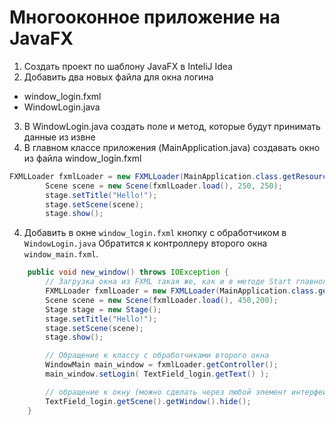 # Многооконное приложение на JavaFX
1. Создать проект по шаблону JavaFX в InteliJ Idea
2. Добавить два новых файла для окна логина
  - window_login.fxml
  - WindowLogin.java
3. В WindowLogin.java создать поле и метод, которые будут принимать данные из извне
4. В главном классе приложения (MainApplication.java) создавать окно из файла window_login.fxml
```java
FXMLLoader fxmlLoader = new FXMLLoader(MainApplication.class.getResource("window_login.fxml"));
        Scene scene = new Scene(fxmlLoader.load(), 250, 250);
        stage.setTitle("Hello!");
        stage.setScene(scene);
        stage.show();
```
4. Добавить в окне `window_login.fxml` кнопку с обработчиком в `WindowLogin.java`
Обратится к контроллеру второго окна `window_main.fxml`.
```java
    public void new_window() throws IOException {
        // Загрузка окна из FXML такая же, как и в методе Start главного класса (MainApplication) программы
        FXMLLoader fxmlLoader = new FXMLLoader(MainApplication.class.getResource("window_main.fxml"));
        Scene scene = new Scene(fxmlLoader.load(), 450,200);
        Stage stage = new Stage();
        stage.setTitle("Hello!");
        stage.setScene(scene);
        stage.show();

        // Обращение к классу с обработчиками второго окна
        WindowMain main_window = fxmlLoader.getController();
        main_window.setLogin( TextField_login.getText() );

        // обращение к окну (можно сделать через любой элемент интерфейса) чтобы скрыть его
        TextField_login.getScene().getWindow().hide();
    }
```

